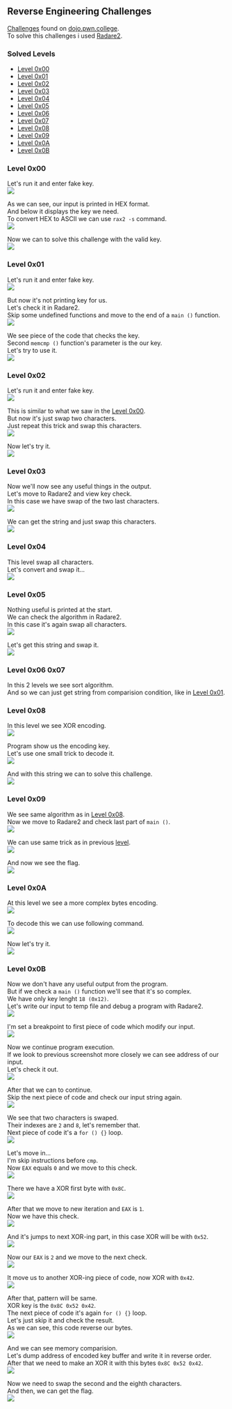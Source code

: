 ## Reverse Engineering Challenges
[Challenges](https://dojo.pwn.college/challenges/reversing) found on [dojo.pwn.college](https://dojo.pwn.college/).  
To solve this challenges i used [Radare2](https://github.com/radareorg/radare2).

### Solved Levels
- [Level 0x00](#level-0x00)
- [Level 0x01](#level-0x01)
- [Level 0x02](#level-0x02)
- [Level 0x03](#level-0x03)
- [Level 0x04](#level-0x04)
- [Level 0x05](#level-0x05)
- [Level 0x06](#level-0x06-0x07)
- [Level 0x07](#level-0x06-0x07)
- [Level 0x08](#level-0x08)
- [Level 0x09](#level-0x09)
- [Level 0x0A](#level-0x0A)
- [Level 0x0B](#level-0x0B)

### Level 0x00
Let's run it and enter fake key.  
![](screenshots/lvl0/test.png)  
  
As we can see, our input is printed in HEX format.  
And below it displays the key we need.  
To convert HEX to ASCII we can use `rax2 -s` command.  
![](screenshots/lvl0/unhex.png)  
  
Now we can to solve this challenge with the valid key.  
![](screenshots/lvl0/flag.png)  

### Level 0x01
Let's run it and enter fake key.  
![](screenshots/lvl1/test.png)  
  
But now it's not printing key for us.  
Let's check it in Radare2.  
Skip some undefined functions and move to the end of a `main ()` function.  
![](screenshots/lvl1/keycheck.png)  
  
We see piece of the code that checks the key.  
Second `memcmp ()` function's parameter is the our key.  
Let's try to use it.  
![](screenshots/lvl1/flag.png)

### Level 0x02
Let's run it and enter fake key.  
![](screenshots/lvl2/test.png)  
  
This is similar to what we saw in the [Level 0x00](#level-0x00).  
But now it's just swap two characters.  
Just repeat this trick and swap this characters.  
![](screenshots/lvl2/unhex.png)  
  
Now let's try it.  
![](screenshots/lvl2/flag.png)

### Level 0x03
Now we'll now see any useful things in the output.  
Let's move to Radare2 and view key check.  
In this case we have swap of the two last characters.  
![](screenshots/lvl3/swap.png)  
  
We can get the string and just swap this characters.  
![](screenshots/lvl3/flag.png)

### Level 0x04
This level swap all characters.  
Let's convert and swap it...  
![](screenshots/lvl4/flag.png)

### Level 0x05
Nothing useful is printed at the start.  
We can check the algorithm in Radare2.   
In this case it's again swap all characters.  
![](screenshots/lvl5/swap.png)  
  
Let's get this string and swap it.  
![](screenshots/lvl5/flag.png)

### Level 0x06 0x07
In this 2 levels we see sort algorithm.  
And so we can just get string from comparision condition, like in [Level 0x01](#level-0x01).

### Level 0x08
In this level we see XOR encoding.  
![](screenshots/lvl8/test.png)  
  
Program show us the encoding key.  
Let's use one small trick to decode it.  
![](screenshots/lvl8/unxor.png)  
  
And with this string we can to solve this challenge.  
![](screenshots/lvl8/flag.png)

### Level 0x09
We see same algorithm as in [Level 0x08](#level-0x08).  
Now we move to Radare2 and check last part of `main ()`.  
![](screenshots/lvl9/check.png)  
  
We can use same trick as in previous [level](#level0x08).  
![](screenshots/lvl9/unxor.png)  
  
And now we see the flag.  
![](screenshots/lvl9/flag.png)

### Level 0x0A
At this level we see a more complex bytes encoding.  
![](screenshots/lvl10/test.png)  
  
To decode this we can use following command.  
![](screenshots/lvl10/decode.png)  
  
Now let's try it.  
![](screenshots/lvl10/flag.png)

### Level 0x0B
Now we don't have any useful output from the program.  
But if we check a `main ()` function we'll see that it's so complex.  
We have only key lenght `18 (0x12)`.  
Let's write our input to temp file and debug a program with Radare2.  
![](screenshots/lvl11/start.png)  
  
I'm set a breakpoint to first piece of code which modify our input.  
![](screenshots/lvl11/breakpoint.png)  
  
Now we continue program execution.  
If we look to previous screenshot more closely we can see address of our input.  
Let's check it out.  
![](screenshots/lvl11/inputdump.png)  
  
After that we can to continue.  
Skip the next piece of code and check our input string again.  
![](screenshots/lvl11/swap.png)  
  
We see that two characters is swaped.  
Their indexes are `2` and `8`, let's remember that.  
Next piece of code it's a `for () {}` loop.  
![](screenshots/lvl11/xorloop.png)  
  
Let's move in...  
I'm skip instructions before `cmp`.  
Now `EAX` equals `0` and we move to this check.  
![](screenshots/lvl11/eax0.png)  
  
There we have a XOR first byte with `0x8C`.  
![](screenshots/lvl11/xor0.png)  
  
After that we move to new iteration and `EAX` is `1`.  
Now we have this check.  
![](screenshots/lvl11/eax1.png)  
  
And it's jumps to next XOR-ing part, in this case XOR will be with `0x52`.  
![](screenshots/lvl11/xor1.png)  
  
Now our `EAX` is `2` and we move to the next check.  
![](screenshots/lvl11/eax2.png)  
  
It move us to another XOR-ing piece of code, now XOR with `0x42`.  
![](screenshots/lvl11/xor2.png)  
  
After that, pattern will be same.  
XOR key is the `0x8C 0x52 0x42`.  
The next piece of code it's again `for () {}` loop.  
Let's just skip it and check the result.  
As we can see, this code reverse our bytes.  
![](screenshots/lvl11/reverseloop.png)  
  
And we can see memory comparision.  
Let's dump address of encoded key buffer and write it in reverse order.  
After that we need to make an XOR it with this bytes `0x8C 0x52 0x42`.  
![](screenshots/lvl11/decode.png)  
  
Now we need to swap the second and the eighth characters.  
And then, we can get the flag.  
![](screenshots/lvl11/flag.png)  

